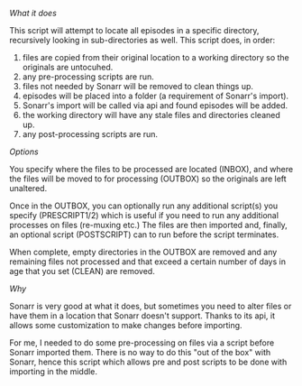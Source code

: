 *What it does*

This script will attempt to locate all episodes in a specific directory, recursively looking
in sub-directories as well. This script does, in order:

1) files are copied from their original location to a working directory so the originals are
   untocuhed.
2) any pre-processing scripts are run.
3) files not needed by Sonarr will be removed to clean things up.
4) episodes will be placed into a folder (a requirement of Sonarr's import).
5) Sonarr's import will be called via api and found episodes will be added.
6) the working directory will have any stale files and directories cleaned up.
7) any post-processing scripts are run.

*Options*

You specify where the files to be processed are located (INBOX), and where the files will be
moved to for processing (OUTBOX) so the originals are left unaltered.

Once in the OUTBOX, you can optionally run any additional script(s) you specify (PRESCRIPT1/2)
which is useful if you need to run any additional processes on files (re-muxing etc.) The
files are then imported and, finally, an optional script (POSTSCRIPT) can to run before the
script terminates.

When complete, empty directories in the OUTBOX are removed and any remaining files not
processed and that exceed a certain number of days in age that you set (CLEAN) are removed.

*Why*

Sonarr is very good at what it does, but sometimes you need to alter files or have them in a
location that Sonarr doesn't support. Thanks to its api, it allows some customization to make
changes before importing.

For me, I needed to do some pre-processing on files via a script before Sonarr imported them.
There is no way to do this "out of the box" with Sonarr, hence this script which allows pre
and post scripts to be done with importing in the middle.